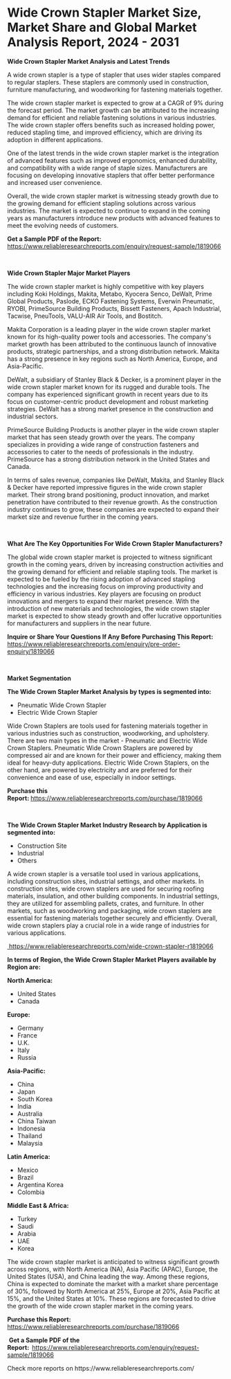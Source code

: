 <p><h1>Wide Crown Stapler Market Size, Market Share and Global Market Analysis Report, 2024 - 2031</h1></p><p><strong>Wide Crown Stapler Market Analysis and Latest Trends</strong></p>
<p><p>A wide crown stapler is a type of stapler that uses wider staples compared to regular staplers. These staplers are commonly used in construction, furniture manufacturing, and woodworking for fastening materials together.</p><p>The wide crown stapler market is expected to grow at a CAGR of 9% during the forecast period. The market growth can be attributed to the increasing demand for efficient and reliable fastening solutions in various industries. The wide crown stapler offers benefits such as increased holding power, reduced stapling time, and improved efficiency, which are driving its adoption in different applications.</p><p>One of the latest trends in the wide crown stapler market is the integration of advanced features such as improved ergonomics, enhanced durability, and compatibility with a wide range of staple sizes. Manufacturers are focusing on developing innovative staplers that offer better performance and increased user convenience.</p><p>Overall, the wide crown stapler market is witnessing steady growth due to the growing demand for efficient stapling solutions across various industries. The market is expected to continue to expand in the coming years as manufacturers introduce new products with advanced features to meet the evolving needs of customers.</p></p>
<p><strong>Get a Sample PDF of the Report:&nbsp;</strong> <a href="https://www.reliableresearchreports.com/enquiry/request-sample/1819066">https://www.reliableresearchreports.com/enquiry/request-sample/1819066</a></p>
<p>&nbsp;</p>
<p><strong>Wide Crown Stapler Major Market Players</strong></p>
<p><p>The wide crown stapler market is highly competitive with key players including Koki Holdings, Makita, Metabo, Kyocera Senco, DeWalt, Prime Global Products, Paslode, ECKO Fastening Systems, Everwin Pneumatic, RYOBI, PrimeSource Building Products, Bissett Fasteners, Apach Industrial, Tacwise, PneuTools, VALU-AIR Air Tools, and Bostitch.</p><p>Makita Corporation is a leading player in the wide crown stapler market known for its high-quality power tools and accessories. The company's market growth has been attributed to the continuous launch of innovative products, strategic partnerships, and a strong distribution network. Makita has a strong presence in key regions such as North America, Europe, and Asia-Pacific.</p><p>DeWalt, a subsidiary of Stanley Black & Decker, is a prominent player in the wide crown stapler market known for its rugged and durable tools. The company has experienced significant growth in recent years due to its focus on customer-centric product development and robust marketing strategies. DeWalt has a strong market presence in the construction and industrial sectors.</p><p>PrimeSource Building Products is another player in the wide crown stapler market that has seen steady growth over the years. The company specializes in providing a wide range of construction fasteners and accessories to cater to the needs of professionals in the industry. PrimeSource has a strong distribution network in the United States and Canada.</p><p>In terms of sales revenue, companies like DeWalt, Makita, and Stanley Black & Decker have reported impressive figures in the wide crown stapler market. Their strong brand positioning, product innovation, and market penetration have contributed to their revenue growth. As the construction industry continues to grow, these companies are expected to expand their market size and revenue further in the coming years.</p></p>
<p>&nbsp;</p>
<p><strong>What Are The Key Opportunities For Wide Crown Stapler Manufacturers?</strong></p>
<p><p>The global wide crown stapler market is projected to witness significant growth in the coming years, driven by increasing construction activities and the growing demand for efficient and reliable stapling tools. The market is expected to be fueled by the rising adoption of advanced stapling technologies and the increasing focus on improving productivity and efficiency in various industries. Key players are focusing on product innovations and mergers to expand their market presence. With the introduction of new materials and technologies, the wide crown stapler market is expected to show steady growth and offer lucrative opportunities for manufacturers and suppliers in the near future.</p></p>
<p><strong>Inquire or Share Your Questions If Any Before Purchasing This Report:</strong> <a href="https://www.reliableresearchreports.com/enquiry/pre-order-enquiry/1819066">https://www.reliableresearchreports.com/enquiry/pre-order-enquiry/1819066</a></p>
<p>&nbsp;</p>
<p><strong>Market Segmentation</strong></p>
<p><strong>The Wide Crown Stapler Market Analysis by types is segmented into:</strong></p>
<p><ul><li>Pneumatic Wide Crown Stapler</li><li>Electric Wide Crown Stapler</li></ul></p>
<p><p>Wide Crown Staplers are tools used for fastening materials together in various industries such as construction, woodworking, and upholstery. There are two main types in the market - Pneumatic and Electric Wide Crown Staplers. Pneumatic Wide Crown Staplers are powered by compressed air and are known for their power and efficiency, making them ideal for heavy-duty applications. Electric Wide Crown Staplers, on the other hand, are powered by electricity and are preferred for their convenience and ease of use, especially in indoor settings.</p></p>
<p><strong>Purchase this Report:&nbsp;</strong><a href="https://www.reliableresearchreports.com/purchase/1819066">https://www.reliableresearchreports.com/purchase/1819066</a></p>
<p>&nbsp;</p>
<p><strong>The Wide Crown Stapler Market Industry Research by Application is segmented into:</strong></p>
<p><ul><li>Construction Site</li><li>Industrial</li><li>Others</li></ul></p>
<p><p>A wide crown stapler is a versatile tool used in various applications, including construction sites, industrial settings, and other markets. In construction sites, wide crown staplers are used for securing roofing materials, insulation, and other building components. In industrial settings, they are utilized for assembling pallets, crates, and furniture. In other markets, such as woodworking and packaging, wide crown staplers are essential for fastening materials together securely and efficiently. Overall, wide crown staplers play a crucial role in a wide range of industries for various applications.</p></p>
<p><a href="https://www.reliableresearchreports.com/wide-crown-stapler-r1819066">&nbsp;https://www.reliableresearchreports.com/wide-crown-stapler-r1819066</a></p>
<p><strong>In terms of Region, the Wide Crown Stapler Market Players available by Region are:</strong></p>
<p>
    <p> <strong> North America: </strong>
        <ul>
            <li>United States</li>
            <li>Canada</li>
        </ul>
        </p> 
    <p> <strong> Europe: </strong>
        <ul>
            <li>Germany</li>
            <li>France</li>
            <li>U.K.</li>
            <li>Italy</li>
            <li>Russia</li>
        </ul>
        </p> 
    <p> <strong> Asia-Pacific: </strong>
        <ul>
            <li>China</li>
            <li>Japan</li>
            <li>South Korea</li>
            <li>India</li>
            <li>Australia</li>
            <li>China Taiwan</li>
            <li>Indonesia</li>
            <li>Thailand</li>
            <li>Malaysia</li>
        </ul>
        </p> 
    <p> <strong> Latin America: </strong>
        <ul>
            <li>Mexico</li>
            <li>Brazil</li>
            <li>Argentina Korea</li>
            <li>Colombia</li>
        </ul>
        </p> 
    <p> <strong> Middle East & Africa: </strong>
        <ul>
            <li>Turkey</li>
            <li>Saudi</li>
            <li>Arabia</li>
            <li>UAE</li>
            <li>Korea</li>
        </ul>
    </p>
    </p>
<p><p>The wide crown stapler market is anticipated to witness significant growth across regions, with North America (NA), Asia Pacific (APAC), Europe, the United States (USA), and China leading the way. Among these regions, China is expected to dominate the market with a market share percentage of 30%, followed by North America at 25%, Europe at 20%, Asia Pacific at 15%, and the United States at 10%. These regions are forecasted to drive the growth of the wide crown stapler market in the coming years.</p></p>
<p><strong>Purchase this Report: </strong><a href="https://www.reliableresearchreports.com/purchase/1819066">https://www.reliableresearchreports.com/purchase/1819066</a></p>
<p>&nbsp;<strong>Get a Sample PDF of the Report:&nbsp;&nbsp;</strong><a href="https://www.reliableresearchreports.com/enquiry/request-sample/1819066">https://www.reliableresearchreports.com/enquiry/request-sample/1819066</a></p>
<p><strong></strong></p>
<p>Check more reports on https://www.reliableresearchreports.com/</p>